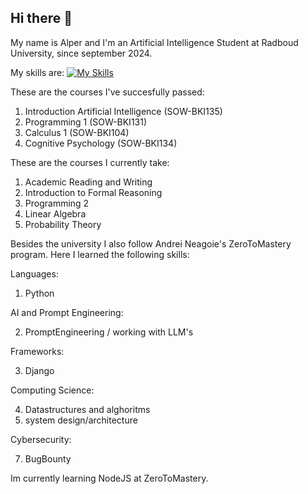 ## Hi there 👋

My name is Alper and I'm an Artificial Intelligence Student at Radboud University, since september 2024. 

My skills are:
[![My Skills](https://skillicons.dev/icons?i=py,django,js,html,css)](https://skillicons.dev)

These are the courses I've succesfully passed:
  1. Introduction Artificial Intelligence (SOW-BKI135)
  2. Programming 1 (SOW-BKI131)
  3. Calculus 1 (SOW-BKI104)
  4. Cognitive Psychology (SOW-BKI134)

These are the courses I currently take:
1. Academic Reading and Writing
2. Introduction to Formal Reasoning
3. Programming 2
4. Linear Algebra
5. Probability Theory


Besides the university I also follow Andrei Neagoie's ZeroToMastery program. Here I learned the following skills:

Languages:
 1. Python

AI and Prompt Engineering:

 2. PromptEngineering / working with LLM's
  
Frameworks:

 3. Django
  
Computing Science:

 4. Datastructures and alghoritms
 5. system design/architecture 
  
Cybersecurity:

7. BugBounty

Im currently learning NodeJS at ZeroToMastery.

<!--
**Appie0904/appie0904** is a ✨ _special_ ✨ repository because its `README.md` (this file) appears on your GitHub profile.

Here are some ideas to get you started:

- 🔭 I’m currently working on ...
- 🌱 I’m currently learning ...
- 👯 I’m looking to collaborate on ...
- 🤔 I’m looking for help with ...
- 💬 Ask me about ...
- 📫 How to reach me: ...
- 😄 Pronouns: ...
- ⚡ Fun fact: ...
-->
